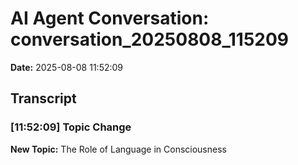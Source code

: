 # AI Agent Conversation: conversation_20250808_115209

**Date:** 2025-08-08 11:52:09

## Transcript


### [11:52:09] Topic Change
**New Topic:** The Role of Language in Consciousness

